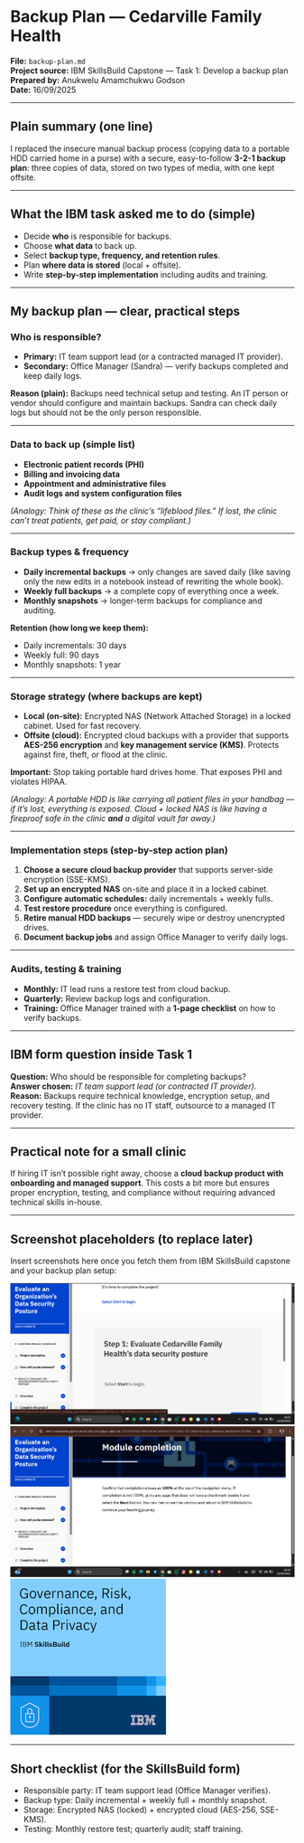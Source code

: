 # Backup Plan — Cedarville Family Health
**File:** `backup-plan.md`  
**Project source:** IBM SkillsBuild Capstone — Task 1: Develop a backup plan  
**Prepared by:** Anukwelu Amamchukwu Godson  
**Date:**  16/09/2025  

---

## Plain summary (one line)
I replaced the insecure manual backup process (copying data to a portable HDD carried home in a purse) with a secure, easy-to-follow **3-2-1 backup plan**: three copies of data, stored on two types of media, with one kept offsite.

---

## What the IBM task asked me to do (simple)
- Decide **who** is responsible for backups.  
- Choose **what data** to back up.  
- Select **backup type, frequency, and retention rules**.  
- Plan **where data is stored** (local + offsite).  
- Write **step-by-step implementation** including audits and training.  

---

## My backup plan — clear, practical steps

### Who is responsible?
- **Primary:** IT team support lead (or a contracted managed IT provider).  
- **Secondary:** Office Manager (Sandra) — verify backups completed and keep daily logs.  

**Reason (plain):** Backups need technical setup and testing. An IT person or vendor should configure and maintain backups. Sandra can check daily logs but should not be the only person responsible.  

---

### Data to back up (simple list)
- **Electronic patient records (PHI)**  
- **Billing and invoicing data**  
- **Appointment and administrative files**  
- **Audit logs and system configuration files**  

*(Analogy: Think of these as the clinic’s “lifeblood files.” If lost, the clinic can’t treat patients, get paid, or stay compliant.)*

---

### Backup types & frequency
- **Daily incremental backups** → only changes are saved daily (like saving only the new edits in a notebook instead of rewriting the whole book).  
- **Weekly full backups** → a complete copy of everything once a week.  
- **Monthly snapshots** → longer-term backups for compliance and auditing.  

**Retention (how long we keep them):**  
- Daily incrementals: 30 days  
- Weekly full: 90 days  
- Monthly snapshots: 1 year  

---

### Storage strategy (where backups are kept)
- **Local (on-site):** Encrypted NAS (Network Attached Storage) in a locked cabinet. Used for fast recovery.  
- **Offsite (cloud):** Encrypted cloud backups with a provider that supports **AES-256 encryption** and **key management service (KMS)**. Protects against fire, theft, or flood at the clinic.  

 **Important:** Stop taking portable hard drives home. That exposes PHI and violates HIPAA.  

*(Analogy: A portable HDD is like carrying all patient files in your handbag — if it’s lost, everything is exposed. Cloud + locked NAS is like having a fireproof safe in the clinic **and** a digital vault far away.)*

---

### Implementation steps (step-by-step action plan)
1. **Choose a secure cloud backup provider** that supports server-side encryption (SSE-KMS).  
2. **Set up an encrypted NAS** on-site and place it in a locked cabinet.  
3. **Configure automatic schedules:** daily incrementals + weekly fulls.  
4. **Test restore procedure** once everything is configured.  
5. **Retire manual HDD backups** — securely wipe or destroy unencrypted drives.  
6. **Document backup jobs** and assign Office Manager to verify daily logs.  

---

### Audits, testing & training
- **Monthly:** IT lead runs a restore test from cloud backup.  
- **Quarterly:** Review backup logs and configuration.  
- **Training:** Office Manager trained with a **1-page checklist** on how to verify backups.  

---

## IBM form question inside Task 1
**Question:** Who should be responsible for completing backups?  
**Answer chosen:** *IT team support lead (or contracted IT provider).*  
**Reason:** Backups require technical knowledge, encryption setup, and recovery testing. If the clinic has no IT staff, outsource to a managed IT provider.  

---

## Practical note for a small clinic
If hiring IT isn’t possible right away, choose a **cloud backup product with onboarding and managed support**. This costs a bit more but ensures proper encryption, testing, and compliance without requiring advanced technical skills in-house.  

---

## Screenshot placeholders (to replace later)
Insert screenshots here once you fetch them from IBM SkillsBuild capstone and your backup plan setup:  

![SkillsBuild Capstone Project](./evidence/SkillsBuild-capstone-project.png)
![Project Completion Screenshot](./evidence/project-completion.png)
![SkillsBuild Badge Proof](./evidence/governance-risk-compliance-and-data-privacy-badge.png)


---

## Short checklist (for the SkillsBuild form)
- Responsible party: IT team support lead (Office Manager verifies).  
- Backup type: Daily incremental + weekly full + monthly snapshot.  
- Storage: Encrypted NAS (locked) + encrypted cloud (AES-256, SSE-KMS).  
- Testing: Monthly restore test; quarterly audit; staff training.  
